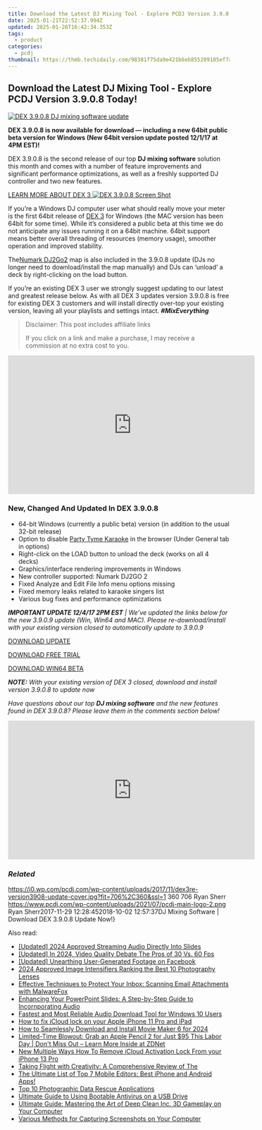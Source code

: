```yaml
---
title: Download the Latest DJ Mixing Tool - Explore PCDJ Version 3.9.0.8 Today!
date: 2025-01-21T22:52:37.994Z
updated: 2025-01-26T16:42:34.353Z
tags:
  - product
categories:
  - pcdj
thumbnail: https://thmb.techidaily.com/98381f75da9e421b6eb855209185ef7a1fbf0a3e49f7737dbe8956238d8582c9.jpg
---
```


## Download the Latest DJ Mixing Tool - Explore PCDJ Version 3.9.0.8 Today!

[![DEX 3.9.0.8 DJ mixing software update](https://i0.wp.com/pcdj.com/wp-content/uploads/2017/11/dex3re-version3908-update-cover.jpg?resize=706%2C321&ssl=1)](https://i0.wp.com/pcdj.com/wp-content/uploads/2017/11/dex3re-version3908-update-cover.jpg?fit=706%2C360&ssl=1 "DEX 3.9.0.8 DJ mixing software update")

**DEX 3.9.0.8 is now available for download — including a new 64bit public beta version for Windows (New 64bit version update posted 12/1/17 at 4PM EST)!**

DEX 3.9.0.8 is the second release of our top **DJ mixing software** solution this month and comes with a number of feature improvements and significant performance optimizations, as well as a freshly supported DJ controller and two new features.

[LEARN MORE ABOUT DEX 3 ![DEX 3.9.0.8 Screen Shot](https://i2.wp.com/pcdj.com/wp-content/uploads/2017/11/dex3908_skin.jpg?fit=300%2C169&ssl=1 "DEX 3.9.0.8 Screen Shot")](https://tools.techidaily.com/pcdj/products/)

If you’re a Windows DJ computer user what should really move your meter is the first 64bit release of [DEX 3](https://tools.techidaily.com/pcdj/products/) for Windows (the MAC version has been 64bit for some time). While it’s considered a public beta at this time we do not anticipate any issues running it on a 64bit machine. 64bit support means better overall threading of resources (memory usage), smoother operation and improved stability.

The[Numark DJ2Go2](https://tools.techidaily.com/pcdj/products/) map is also included in the 3.9.0.8 update (DJs no longer need to download/install the map manually) and DJs can ‘unload’ a deck by right-clicking on the load button.

If you’re an existing DEX 3 user we strongly suggest updating to our latest and greatest release below. As with all DEX 3 updates version 3.9.0.8 is free for existing DEX 3 customers and will install directly over-top your existing version, leaving all your playlists and settings intact. **_#MixEverything_**

>  Disclaimer: This post includes affiliate links
>
>  If you click on a link and make a purchase, I may receive a commission at no extra cost to you.
>

<!-- affiliate ads begin -->
<iframe width="560" height="315" src="https://www.youtube.com/embed/JNxZ4Z6BVCg?si=522oz1OPSQDhNYWT" title="YouTube video player" frameborder="0" allow="accelerometer; autoplay; clipboard-write; encrypted-media; gyroscope; picture-in-picture; web-share" referrerpolicy="strict-origin-when-cross-origin" allowfullscreen></iframe>
<!-- affiliate ads end -->

### New, Changed And Updated In DEX 3.9.0.8

* 64-bit Windows (currently a public beta) version (in addition to the usual 32-bit release)
* Option to disable [Party Tyme Karaoke](https://tools.techidaily.com/pcdj/products/) in the browser (Under General tab in options)
* Right-click on the LOAD button to unload the deck (works on all 4 decks)
* Graphics/interface rendering improvements in Windows
* New controller supported: Numark DJ2GO 2
* Fixed Analyze and Edit File Info menu options missing
* Fixed memory leaks related to karaoke singers list
* Various bug fixes and performance optimizations

_**IMPORTANT UPDATE 12/4/17 2PM EST** | We’ve updated the links below for the new 3.9.0.9 update (Win, Win64 and MAC). Please re-download/install with your existing version closed to automatically update to 3.9.0.9_

[DOWNLOAD UPDATE](https://tools.techidaily.com/pcdj/products/)

[DOWNLOAD FREE TRIAL](https://tools.techidaily.com/pcdj/products/)

[DOWNLOAD WIN64 BETA](https://tools.techidaily.com/pcdj/products/)

_**NOTE:** With your existing version of DEX 3 closed, download and install version 3.9.0.8 to update now_

_Have questions about our top **DJ mixing software** and the new features found in DEX 3.9.0.8? Please leave them in the comments section below!_

<!-- affiliate ads begin -->
<iframe width="560" height="315" src="https://www.youtube.com/embed/GU08CQVsZz0?si=V-SvPfzRsQysMS0e" title="YouTube video player" frameborder="0" allow="accelerometer; autoplay; clipboard-write; encrypted-media; gyroscope; picture-in-picture; web-share" referrerpolicy="strict-origin-when-cross-origin" allowfullscreen></iframe>
<!-- affiliate ads end -->

### _Related_

https://i0.wp.com/pcdj.com/wp-content/uploads/2017/11/dex3re-version3908-update-cover.jpg?fit=706%2C360&ssl=1 360 706 Ryan Sherr https://www.pcdj.com/wp-content/uploads/2021/07/pcdj-main-logo-2.png Ryan Sherr2017-11-29 12:28:452018-10-02 12:57:37DJ Mixing Software | Download DEX 3.9.0.8 Update Now!}

<ins class="adsbygoogle"
     style="display:block"
     data-ad-format="autorelaxed"
     data-ad-client="ca-pub-7571918770474297"
     data-ad-slot="1223367746"></ins>

<ins class="adsbygoogle"
     style="display:block"
     data-ad-client="ca-pub-7571918770474297"
     data-ad-slot="8358498916"
     data-ad-format="auto"
     data-full-width-responsive="true"></ins>

<span class="atpl-alsoreadstyle">Also read:</span>
<div><ul>
<li><a href="https://fox-blue.techidaily.com/updated-2024-approved-streaming-audio-directly-into-slides/"><u>[Updated] 2024 Approved Streaming Audio Directly Into Slides</u></a></li>
<li><a href="https://screen-video-capture.techidaily.com/updated-in-2024-video-quality-debate-the-pros-of-30-vs-60-fps/"><u>[Updated] In 2024, Video Quality Debate The Pros of 30 Vs. 60 Fps</u></a></li>
<li><a href="https://facebook-clips.techidaily.com/updated-unearthing-user-generated-footage-on-facebook/"><u>[Updated] Unearthing User-Generated Footage on Facebook</u></a></li>
<li><a href="https://some-knowledge.techidaily.com/2024-approved-image-intensifiers-ranking-the-best-10-photography-lenses/"><u>2024 Approved Image Intensifiers Ranking the Best 10 Photography Lenses</u></a></li>
<li><a href="https://win-cloud.techidaily.com/effective-techniques-to-protect-your-inbox-scanning-email-attachments-with-malwarefox/"><u>Effective Techniques to Protect Your Inbox: Scanning Email Attachments with MalwareFox</u></a></li>
<li><a href="https://win-cloud.techidaily.com/enhancing-your-powerpoint-slides-a-step-by-step-guide-to-incornporating-audio/"><u>Enhancing Your PowerPoint Slides: A Step-by-Step Guide to Incornporating Audio</u></a></li>
<li><a href="https://win-cloud.techidaily.com/fastest-and-most-reliable-audio-download-tool-for-windows-10-users/"><u>Fastest and Most Reliable Audio Download Tool for Windows 10 Users</u></a></li>
<li><a href="https://activate-lock.techidaily.com/how-to-fix-icloud-lock-on-your-apple-iphone-11-pro-and-ipad-by-drfone-ios/"><u>How to fix iCloud lock on your Apple iPhone 11 Pro and iPad</u></a></li>
<li><a href="https://some-techniques.techidaily.com/how-to-seamlessly-download-and-install-movie-maker-6-for-2024/"><u>How to Seamlessly Download and Install Movie Maker 6 for 2024</u></a></li>
<li><a href="https://some-tips.techidaily.com/limited-time-blowout-grab-an-apple-pencil-2-for-just-95-this-labor-day-dont-miss-out-learn-more-inside-at-zdnet/"><u>Limited-Time Blowout: Grab an Apple Pencil 2 for Just $95 This Labor Day | Don't Miss Out – Learn More Inside at ZDNet</u></a></li>
<li><a href="https://activate-lock.techidaily.com/new-multiple-ways-how-to-remove-icloud-activation-lock-from-your-iphone-13-pro-by-drfone-ios/"><u>New Multiple Ways How To Remove iCloud Activation Lock From your iPhone 13 Pro</u></a></li>
<li><a href="https://buynow-reviews.techidaily.com/taking-flight-with-creativity-a-comprehensive-review-of-the/"><u>Taking Flight with Creativity: A Comprehensive Review of The</u></a></li>
<li><a href="https://win-cloud.techidaily.com/the-ultimate-list-of-top-7-mobile-editors-best-iphone-and-android-apps/"><u>The Ultimate List of Top 7 Mobile Editors: Best iPhone and Android Apps!</u></a></li>
<li><a href="https://win-cloud.techidaily.com/top-10-photographic-data-rescue-applications/"><u>Top 10 Photographic Data Rescue Applications</u></a></li>
<li><a href="https://win-cloud.techidaily.com/ultimate-guide-to-using-bootable-antivirus-on-a-usb-drive/"><u>Ultimate Guide to Using Bootable Antivirus on a USB Drive</u></a></li>
<li><a href="https://win-cloud.techidaily.com/ultimate-guide-mastering-the-art-of-deep-clean-inc-3d-gameplay-on-your-computer/"><u>Ultimate Guide: Mastering the Art of Deep Clean Inc. 3D Gameplay on Your Computer</u></a></li>
<li><a href="https://win-cloud.techidaily.com/various-methods-for-capturing-screenshots-on-your-computer/"><u>Various Methods for Capturing Screenshots on Your Computer</u></a></li>
</ul></div>

